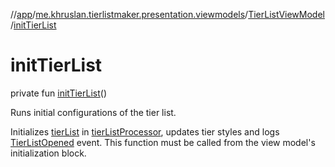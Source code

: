 //[app](../../../index.md)/[me.khruslan.tierlistmaker.presentation.viewmodels](../index.md)/[TierListViewModel](index.md)/[initTierList](init-tier-list.md)

# initTierList

private fun [initTierList](init-tier-list.md)()

Runs initial configurations of the tier list.

Initializes [tierList](tier-list.md) in [tierListProcessor](tier-list-processor.md), updates tier styles and logs [TierListOpened](../../me.khruslan.tierlistmaker.util.analytics/-tier-list-opened/index.md) event. This function must be called from the view model's initialization block.
